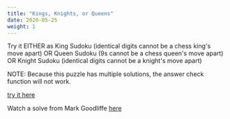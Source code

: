 ```yaml
---
title: "Kings, Knights, or Queens"
date: 2020-05-25
weight: 1
---
```

Try it EITHER as King Sudoku (identical digits cannot be a chess king's move apart) OR Queen Sudoku (9s cannot be a chess queen's move apart) OR Knight Sudoku (identical digits cannot be a knight's move apart)

NOTE: Because this puzzle has multiple solutions, the answer check function will not work.

<a href="https://cracking-the-cryptic.web.app/sudoku/Rn6FtF2n9j">try it here</a>

Watch a solve from Mark Goodliffe <a href="https://www.youtube.com/watch?v=3HC6bb4s34M&t=492s&ab_channel=CrackingTheCryptic">here</a>
